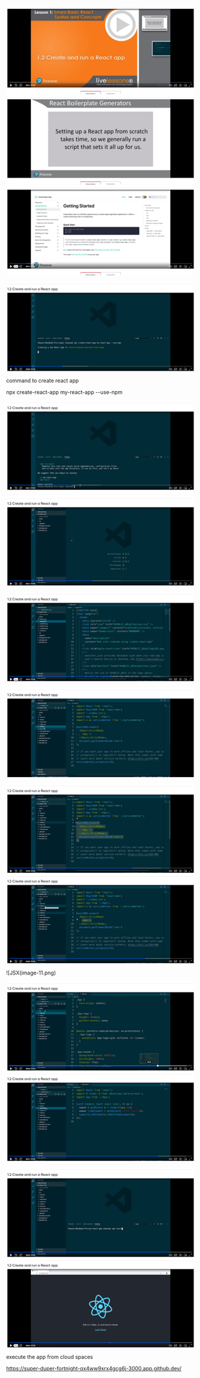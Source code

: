 ![create and run a React app](image.png)
![setup up](image-1.png)
![npx create-react-app my-app](image-2.png)

![alt text](image-4.png)

command to create react app 

npx create-react-app my-react-app --use-npm

![my-react-app](image-5.png)

![folder structure of reactjs project created using create react app](image-6.png)

![alt text](image-7.png)

![alt text](image-8.png)

![alt text](image-9.png)
![App Component ](image-10.png)

![JSX(image-11.png)

![Styles using css](image-12.png)
![Test file ](image-13.png)

![npm run start or npm start](image-14.png)
![Showcasing Running React JS App in the browser](image-15.png)

execute the app from cloud spaces

https://super-duper-fortnight-qx4ww9xrx4gcg6j-3000.app.github.dev/